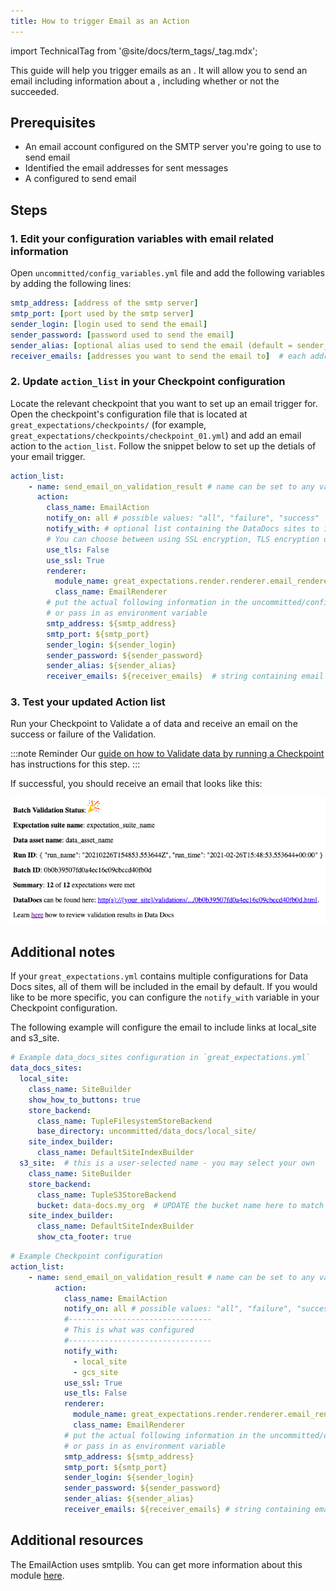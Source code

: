 ```yaml
---
title: How to trigger Email as an Action
---
```


import TechnicalTag from '@site/docs/term_tags/_tag.mdx';

This guide will help you trigger emails as an <TechnicalTag tag="action" text="Action" /> . It will allow you to send an email including information about a <TechnicalTag tag="validation_result" text="Validation Result" />, including whether or not the <TechnicalTag tag="validation" text="Validation" /> succeeded.

## Prerequisites 

* An email account configured on the SMTP server you're going to use to send email
* Identified the email addresses for sent messages
* A <TechnicalTag tag="checkpoint" text="Checkpoint" /> configured to send email

## Steps

### 1. Edit your configuration variables with email related information

Open `uncommitted/config_variables.yml` file and add the following variables by adding the following lines:

````yaml
smtp_address: [address of the smtp server]
smtp_port: [port used by the smtp server]
sender_login: [login used to send the email]
sender_password: [password used to send the email]
sender_alias: [optional alias used to send the email (default = sender_login)]
receiver_emails: [addresses you want to send the email to]  # each address must be separated by commas
````

### 2. Update `action_list` in your Checkpoint configuration

Locate the relevant checkpoint that you want to set up an email trigger for. Open the checkpoint's configuration file that is located at `great_expectations/checkpoints/` (for example, `great_expectations/checkpoints/checkpoint_01.yml`) and add an email action to the `action_list`. Follow the snippet below to set up the detials of your email trigger.

````yaml
action_list:
    - name: send_email_on_validation_result # name can be set to any value
      action:
        class_name: EmailAction
        notify_on: all # possible values: "all", "failure", "success"
        notify_with: # optional list containing the DataDocs sites to include in the notification. Defaults to including links to all configured sites.
        # You can choose between using SSL encryption, TLS encryption or none of them (not advised)
        use_tls: False
        use_ssl: True
        renderer:
          module_name: great_expectations.render.renderer.email_renderer
          class_name: EmailRenderer
        # put the actual following information in the uncommitted/config_variables.yml file
        # or pass in as environment variable
        smtp_address: ${smtp_address}
        smtp_port: ${smtp_port}
        sender_login: ${sender_login}
        sender_password: ${sender_password}
        sender_alias: ${sender_alias}
        receiver_emails: ${receiver_emails}  # string containing email addresses separated by commas
````

### 3. Test your updated Action list

Run your Checkpoint to Validate a <TechnicalTag tag="batch" text="Batch" /> of data and receive an email on the success or failure of the Validation.

:::note Reminder
Our [guide on how to Validate data by running a Checkpoint](../how_to_validate_data_by_running_a_checkpoint.md) has instructions for this step.
:::

If successful, you should receive an email that looks like this:

![image](../../../images/email_example.png)

## Additional notes

If your `great_expectations.yml` contains multiple configurations for Data Docs sites, all of them will be included in the email by default. If you would like to be more specific, you can configure the `notify_with` variable in your Checkpoint configuration.

The following example will configure the email to include links <TechnicalTag tag="data_docs" text="Data Docs" /> at local_site and s3_site.

```yaml
# Example data_docs_sites configuration in `great_expectations.yml`
data_docs_sites:
  local_site:
    class_name: SiteBuilder
    show_how_to_buttons: true
    store_backend:
      class_name: TupleFilesystemStoreBackend
      base_directory: uncommitted/data_docs/local_site/
    site_index_builder:
      class_name: DefaultSiteIndexBuilder
  s3_site:  # this is a user-selected name - you may select your own
    class_name: SiteBuilder
    store_backend:
      class_name: TupleS3StoreBackend
      bucket: data-docs.my_org  # UPDATE the bucket name here to match the bucket you configured above.
    site_index_builder:
      class_name: DefaultSiteIndexBuilder
      show_cta_footer: true
```

```yaml
# Example Checkpoint configuration
action_list:
    - name: send_email_on_validation_result # name can be set to any value
          action:
            class_name: EmailAction
            notify_on: all # possible values: "all", "failure", "success"
            #--------------------------------
            # This is what was configured
            #--------------------------------
            notify_with:
              - local_site
              - gcs_site
            use_ssl: True
            use_tls: False
            renderer:
              module_name: great_expectations.render.renderer.email_renderer
              class_name: EmailRenderer
            # put the actual following information in the uncommitted/config_variables.yml file
            # or pass in as environment variable
            smtp_address: ${smtp_address}
            smtp_port: ${smtp_port}
            sender_login: ${sender_login}
            sender_password: ${sender_password}
            sender_alias: ${sender_alias}
            receiver_emails: ${receiver_emails} # string containing email addresses separated by commas
```

## Additional resources

The EmailAction uses smtplib. You can get more information about this module [here](https://docs.python.org/3/library/smtplib.html).
